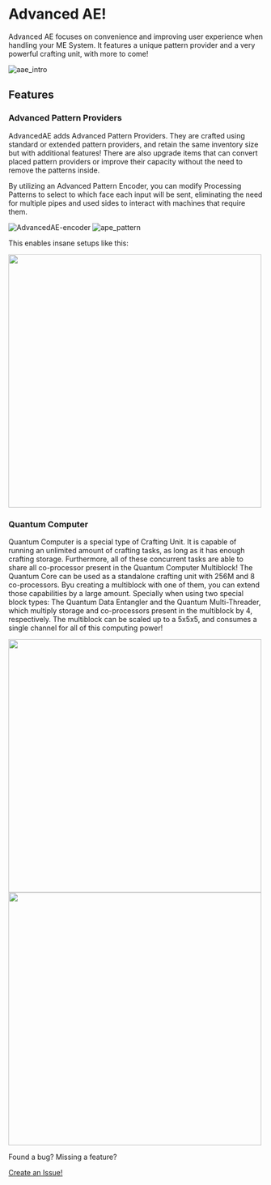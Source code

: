  # Advanced AE!

Advanced AE focuses on convenience and improving user experience when handling your ME System.
It features a unique pattern provider and a very powerful crafting unit, with more to come!

![aae_intro](https://github.com/user-attachments/assets/dd963d52-fd07-425a-a783-b06eed97e7ee)

## Features

### Advanced Pattern Providers

AdvancedAE adds Advanced Pattern Providers. They are crafted using standard or extended pattern providers, and retain the same inventory size but with additional features!
There are also upgrade items that can convert placed pattern providers or improve their capacity without the need to remove the patterns inside.

By utilizing an Advanced Pattern Encoder, you can modify Processing Patterns to select to which face each input will be sent, eliminating the need for multiple pipes and used sides to interact with machines that require them.

![AdvancedAE-encoder](https://github.com/user-attachments/assets/83efe9aa-f8be-493b-994a-bcd39efa401b)
![ape_pattern](https://github.com/user-attachments/assets/7172ef29-7771-4334-b989-8ffed808bbb3)

This enables insane setups like this:

<img src="https://github.com/user-attachments/assets/b8c4fbd6-a3d4-44c8-a518-28846c7e6115" width="500">

### Quantum Computer

Quantum Computer is a special type of Crafting Unit. It is capable of running an unlimited amount of crafting tasks, as long as it has enough crafting storage.
Furthermore, all of these concurrent tasks are able to share all co-processor present in the Quantum Computer Multiblock!
The Quantum Core can be used as a standalone crafting unit with 256M and 8 co-processors. Byu creating a multiblock with one of them, you can extend those capabilities by a large amount.
Specially when using two special block types: The Quantum Data Entangler and the Quantum Multi-Threader, which multiply storage and co-processors present in the multiblock by 4, respectively.
The multiblock can be scaled up to a 5x5x5, and consumes a single channel for all of this computing power!

<img src="https://github.com/user-attachments/assets/4016908f-8303-4e0f-8efb-0951198d8c21" height="500"><img src="https://github.com/user-attachments/assets/8c18e183-7515-40fe-9699-e214a95e197b" height="500">

Found a bug? Missing a feature?

[Create an Issue!](https://github.com/pedroksl/AdvancedAE/issues)
